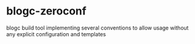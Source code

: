 # blogc-zeroconf
blogc build tool implementing several conventions to allow usage without any explicit configuration and templates
